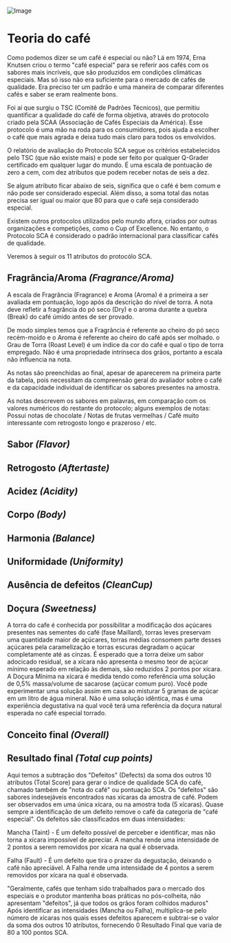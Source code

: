 ![Image](https://www.baristo.com.br/wp-content/uploads/2020/02/Quando-cobrar-pelo-cafe-do-seu-estabelecimento-1-scaled.jpg)

# Teoria do café

Como podemos dizer se um café é especial ou não? Lá em 1974, Erna Knutsen criou o termo "café especial" para se referir aos cafés com os sabores mais incríveis, que são produzidos em condições climáticas especiais. Mas só isso não era suficiente para o mercado de cafés de qualidade. Era preciso ter um padrão e uma maneira de comparar diferentes cafés e saber se eram realmente bons.

Foi aí que surgiu o TSC (Comitê de Padrões Técnicos), que permitiu quantificar a qualidade do café de forma objetiva, através do protocolo criado pela SCAA (Associação de Cafés Especiais da América). Esse protocolo é uma mão na roda para os consumidores, pois ajuda a escolher o café que mais agrada e deixa tudo mais claro para todos os envolvidos.

O relatório de avaliação do Protocolo SCA segue os critérios estabelecidos pelo TSC (que não existe mais) e pode ser feito por qualquer Q-Grader certificado em qualquer lugar do mundo. É uma escala de pontuação de zero a cem, com dez atributos que podem receber notas de seis a dez.

Se algum atributo ficar abaixo de seis, significa que o café é bem comum e não pode ser considerado especial. Além disso, a soma total das notas precisa ser igual ou maior que 80 para que o café seja considerado especial.

Existem outros protocolos utilizados pelo mundo afora, criados por outras organizações e competições, como o Cup of Excellence. No entanto, o Protocolo SCA é considerado o padrão internacional para classificar cafés de qualidade.

Veremos à seguir os 11 atributos do protocólo SCA.

## Fragrância/Aroma *(Fragrance/Aroma)*

A escala de Fragrância (Fragrance) e Aroma (Aroma) é a primeira a ser avaliada em pontuação, logo após da descrição do nível de torra. A nota deve refletir a fragrância do pó seco (Dry) e o aroma durante a quebra (Break) do café úmido antes de ser provado.

De modo simples temos que a Fragrância é referente ao cheiro do pó seco recém-moído e o Aroma é referente ao cheiro do café após ser molhado.
o Grau de Torra (Roast Level) é um índice da cor do café e qual o tipo de torra empregado. Não é uma propriedade intrínseca dos grãos, portanto a escala não influencia na nota.

As notas são preenchidas ao final, apesar de aparecerem na primeira parte da tabela, pois necessitam da compreensão geral do avaliador sobre o café e da capacidade individual de identificar os sabores presentes na amostra.

As notas descrevem os sabores em palavras, em comparação com os valores numéricos do restante do protocolo; alguns exemplos de notas: Possui notas de chocolate / Notas de frutas vermelhas / Café muito interessante com retrogosto longo e prazeroso / etc.

## Sabor *(Flavor)*

## Retrogosto *(Aftertaste)*

## Acidez *(Acidity)*

## Corpo *(Body)*

## Harmonia *(Balance)*

## Uniformidade *(Uniformity)*

## Ausência de defeitos *(CleanCup)*

## Doçura *(Sweetness)*

A torra do cafe é conhecida por possibilitar a modificação dos açúcares presentes nas sementes do café (fase Maillard), torras leves preservam uma quantidade maior de açúcares, torras médias consomem parte desses açúcares pela caramelização e torras escuras degradam o açúcar completamente até as cinzas.
É esperado que a torra deixe um sabor adocicado residual, se a xícara não apresenta o mesmo teor de açúcar mínimo esperado em relação às demais, são reduzidos 2 pontos por xícara. A Doçura Mínima na xícara é medida tendo como referência uma solução de 0,5\% massa/volume de sacarose (açúcar comum puro).
Você pode experimentar uma solução assim em casa ao misturar 5 gramas de açúcar em um litro de água mineral. Não é uma solução idêntica, mas é uma experiência degustativa na qual você terá uma referência da doçura natural esperada no café especial torrado.

## Conceito final *(Overall)*

## Resultado final *(Total cup points)*

Aqui temos a subtração dos "Defeitos" (Defects) da soma dos outros 10 atributos (Total Score) para gerar o índice de qualidade SCA do café, chamado também de "nota do café" ou pontuação SCA.
Os "defeitos" são sabores indesejáveis encontrados nas xícaras da amostra de café. Podem ser observados em uma única xícara, ou na amostra toda (5 xícaras). Quase sempre a identificação de um defeito remove o café da categoria de "café especial". Os defeitos são classificados em duas intensidades:

Mancha (Taint) - É um defeito possível de perceber e identificar, mas não torna a xícara impossível de apreciar. A mancha rende uma intensidade de 2 pontos a serem removidos por xícara na qual é observada.

Falha (Fault) - É um defeito que tira o prazer da degustação, deixando o café não apreciável. A Falha rende uma intensidade de 4 pontos a serem removidos por xícara na qual é observada.

"Geralmente, cafés que tenham sido trabalhados para o mercado dos especiais e o produtor mantenha boas práticas no pós-colheita, não apresentam "defeitos", já que todos os grãos foram colhidos maduros"
Após identificar as intensidades (Mancha ou Falha), multiplica-se pelo número de xícaras nos quais esses defeitos aparecem e subtrai-se o valor da soma dos outros 10 atributos, fornecendo 0 Resultado Final que varia de 80 a 100 pontos SCA.
